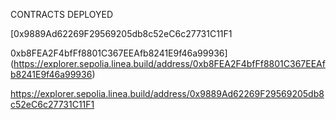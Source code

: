 CONTRACTS DEPLOYED


[0x9889Ad62269F29569205db8c52eC6c27731C11F1

0xb8FEA2F4bfFf8801C367EEAfb8241E9f46a99936](https://explorer.sepolia.linea.build/address/0xb8FEA2F4bfFf8801C367EEAfb8241E9f46a99936)

https://explorer.sepolia.linea.build/address/0x9889Ad62269F29569205db8c52eC6c27731C11F1
